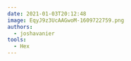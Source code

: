 ```yaml
---
date: 2021-01-03T20:12:48
image: EqyJ9z3UcAAGwoM-1609722759.png
authors:
  - joshavanier
tools:
  - Hex
---
```


